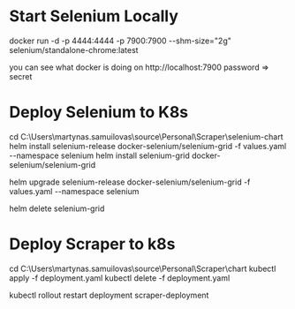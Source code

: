 # Start Selenium Locally

docker run -d -p 4444:4444 -p 7900:7900 --shm-size="2g" selenium/standalone-chrome:latest

you can see what docker is doing on http://localhost:7900 password => secret

# Deploy Selenium to K8s

cd C:\Users\martynas.samuilovas\source\Personal\Scraper\selenium-chart
helm install selenium-release docker-selenium/selenium-grid -f values.yaml --namespace selenium
helm install selenium-grid docker-selenium/selenium-grid

helm upgrade selenium-release docker-selenium/selenium-grid -f values.yaml --namespace selenium

helm delete selenium-grid

# Deploy Scraper to k8s

cd C:\Users\martynas.samuilovas\source\Personal\Scraper\chart
kubectl apply -f deployment.yaml
kubectl delete -f deployment.yaml

kubectl rollout restart deployment scraper-deployment